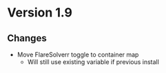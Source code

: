 #  Version 1.9

## Changes

- Move FlareSolverr toggle to container map
  - Will still use existing variable if previous install
